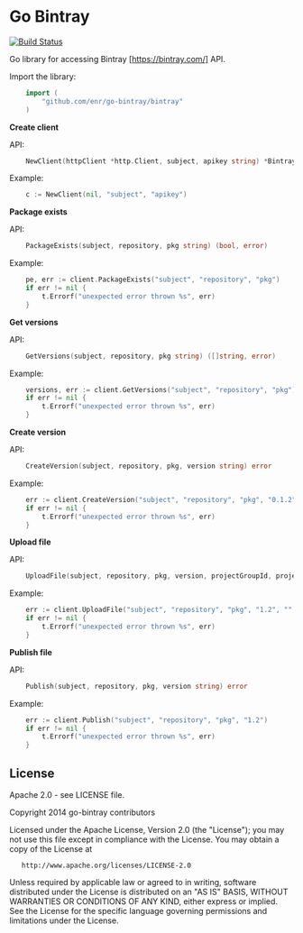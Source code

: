 Go Bintray
==========

[![Build Status](https://travis-ci.org/enr/go-bintray.png?branch=master)](https://travis-ci.org/enr/go-bintray)

Go library for accessing Bintray [https://bintray.com/] API.

Import the library:

```Go
    import (
        "github.com/enr/go-bintray/bintray"
    )
```

**Create client**

API:

```Go
    NewClient(httpClient *http.Client, subject, apikey string) *BintrayClient
```

Example:

```Go
    c := NewClient(nil, "subject", "apikey")
```

**Package exists**

API:

```Go
    PackageExists(subject, repository, pkg string) (bool, error)
```

Example:

```Go
    pe, err := client.PackageExists("subject", "repository", "pkg")
    if err != nil {
        t.Errorf("unexpected error thrown %s", err)
    }
```

**Get versions**

API:

```Go
    GetVersions(subject, repository, pkg string) ([]string, error)
```

Example:

```Go
    versions, err := client.GetVersions("subject", "repository", "pkg")
    if err != nil {
        t.Errorf("unexpected error thrown %s", err)
    }
```

**Create version**

API:

```Go
    CreateVersion(subject, repository, pkg, version string) error
```

Example:

```Go
    err := client.CreateVersion("subject", "repository", "pkg", "0.1.2")
    if err != nil {
        t.Errorf("unexpected error thrown %s", err)
    }
```

**Upload file**

API:

```Go
    UploadFile(subject, repository, pkg, version, projectGroupId, projectName, filePath string, mavenRepo bool) error
```

Example:

```Go
    err := client.UploadFile("subject", "repository", "pkg", "1.2", "", "", "testdata/01.txt", false)
    if err != nil {
        t.Errorf("unexpected error thrown %s", err)
    }
```

**Publish file**

API:

```Go
    Publish(subject, repository, pkg, version string) error
```

Example:

```Go
    err := client.Publish("subject", "repository", "pkg", "1.2")
    if err != nil {
        t.Errorf("unexpected error thrown %s", err)
    }
```


License
-------

Apache 2.0 - see LICENSE file.

   Copyright 2014 go-bintray contributors

   Licensed under the Apache License, Version 2.0 (the "License");
   you may not use this file except in compliance with the License.
   You may obtain a copy of the License at

       http://www.apache.org/licenses/LICENSE-2.0

   Unless required by applicable law or agreed to in writing, software
   distributed under the License is distributed on an "AS IS" BASIS,
   WITHOUT WARRANTIES OR CONDITIONS OF ANY KIND, either express or implied.
   See the License for the specific language governing permissions and
   limitations under the License.
